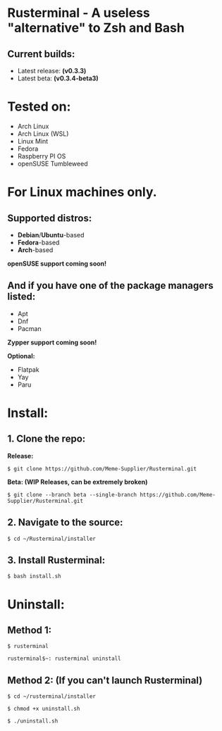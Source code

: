 # Rusterminal - A useless "alternative" to Zsh and Bash

## Current builds:

- Latest release: **(v0.3.3)**
- Latest beta: **(v0.3.4-beta3)**

# Tested on:

- Arch Linux
- Arch Linux (WSL)
- Linux Mint
- Fedora
- Raspberry PI OS
- openSUSE Tumbleweed

# For **Linux** machines only.
## Supported distros:
- **Debian**/**Ubuntu**-based
- **Fedora**-based
- **Arch**-based

**openSUSE support coming soon!**

## And if you have one of the package managers listed:
- Apt
- Dnf
- Pacman

**Zypper support coming soon!**

**Optional:**
- Flatpak
- Yay
- Paru

# Install:

## 1. Clone the repo:

**Release:**

`$ git clone https://github.com/Meme-Supplier/Rusterminal.git`

**Beta: (WIP Releases, can be extremely broken)**

`$ git clone --branch beta --single-branch https://github.com/Meme-Supplier/Rusterminal.git`

## 2. Navigate to the source:

`$ cd ~/Rusterminal/installer`

## 3. Install Rusterminal:

`$ bash install.sh`

# Uninstall:

## Method 1:
`$ rusterminal`

`rusterminal$~: rusterminal uninstall`

## Method 2: (If you can't launch Rusterminal)

`$ cd ~/rusterminal/installer`

`$ chmod +x uninstall.sh`

`$ ./uninstall.sh`
